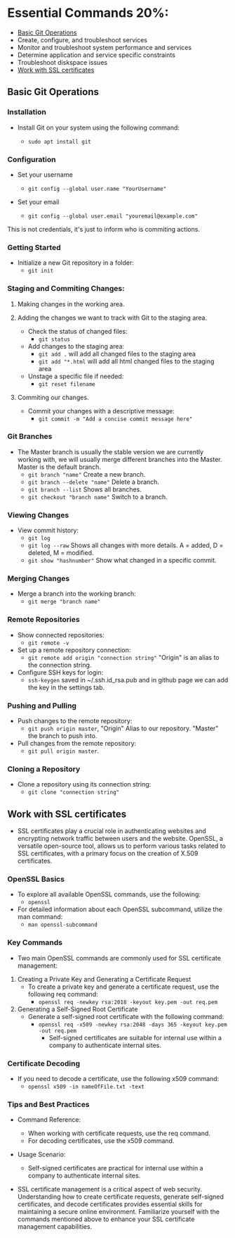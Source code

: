 # Essential Commands 20%:
* [Basic Git Operations](https://github.com/DorBitton/LFCS/blob/main/Subjects/Essential%20Commands.md#basic-git-operations)
* Create, configure, and troubleshoot services
* Monitor and troubleshoot system performance and services
* Determine application and service specific constraints
* Troubleshoot diskspace issues
* [Work with SSL certificates](https://github.com/DorBitton/LFCS/blob/main/Subjects/Essential%20Commands/Essential%20Commands.md#work-with-ssl-certificates)


## Basic Git Operations

### Installation
* Install Git on your system using the following command:

    * `sudo apt install git`

### Configuration
* Set your username
    * `git config --global user.name "YourUsername"`

* Set your email
    * `git config --global user.email "youremail@example.com"`

This is not credentials, it's just to inform who is commiting actions.

### Getting Started
* Initialize a new Git repository in a folder:
    * `git init`

### Staging and Commiting Changes: 
1) Making changes in the working area.
2) Adding the changes we want to track with Git to the staging area.
    * Check the status of changed files:
        * `git status`
    * Add changes to the staging area:
        * `git add .` will add all changed files to the staging area
        * `git add "*.html` will add all html changed files to the staging area
    * Unstage a specific file if needed:
        * `git reset filename`

3) Commiting our changes.
    * Commit your changes with a descriptive message:
        * `git commit -m "Add a concise commit message here"`


### Git Branches
* The Master branch is usually the stable version we are currently working with, we will usually merge different branches into the Master. Master is the default branch.
     * `git branch "name"` Create a new branch.
     * `git branch --delete "name"` Delete a branch.
     * `git branch --list` Shows all branches.
     * `git checkout "branch name"` Switch to a branch.

### Viewing Changes
* View commit history:
    * `git log`
    * `git log --raw` Shows all changes with more details. A = added, D = deleted, M = modified.
    * `git show "hashnumber"` Show what changed in a specific commit.

### Merging Changes
* Merge a branch into the working branch:
    * `git merge "branch name"`

### Remote Repositories
* Show connected repositories:
    * `git remote -v`
* Set up a remote repository connection:
    * `git remote add origin "connection string"` "Origin" is an alias to the connection string.
* Configure SSH keys for login:
    * `ssh-keygen` saved in ~/.ssh.id_rsa.pub and in github page we can add the key in the settings tab. 

### Pushing and Pulling
* Push changes to the remote repository:
    * `git push origin master`, "Origin" Alias to our repository. "Master" the branch to push into.
* Pull changes from the remote repository:
    * `git pull origin master`.

### Cloning a Repository
* Clone a repository using its connection string:
    * `git clone "connection string"`

## Work with SSL certificates

* SSL certificates play a crucial role in authenticating websites and encrypting network traffic between users and the website. OpenSSL, a versatile open-source tool, allows us to perform various tasks related to SSL certificates, with a primary focus on the creation of X.509 certificates.

### OpenSSL Basics
* To explore all available OpenSSL commands, use the following:
    * `openssl`
* For detailed information about each OpenSSL subcommand, utilize the man command:
    * `man openssl-subcommand`


### Key Commands
* Two main OpenSSL commands are commonly used for SSL certificate management:

1. Creating a Private Key and Generating a Certificate Request
    * To create a private key and generate a certificate request, use the following req command:
        * `openssl req -newkey rsa:2018 -keyout key.pem -out req.pem`
2. Generating a Self-Signed Root Certificate
    * Generate a self-signed root certificate with the following command:
        * `openssl req -x509 -newkey rsa:2048 -days 365 -keyout key.pem -out req.pem`
            * Self-signed certificates are suitable for internal use within a company to authenticate internal sites.

### Certificate Decoding
* If you need to decode a certificate, use the following x509 command:
    * `openssl x509 -in nameOfFile.txt -text`

### Tips and Best Practices
* Command Reference:
    * When working with certificate requests, use the req command.
    * For decoding certificates, use the x509 command.
* Usage Scenario:
    * Self-signed certificates are practical for internal use within a company to authenticate internal sites.

* SSL certificate management is a critical aspect of web security. Understanding how to create certificate requests, generate self-signed certificates, and decode certificates provides essential skills for maintaining a secure online environment. Familiarize yourself with the commands mentioned above to enhance your SSL certificate management capabilities.